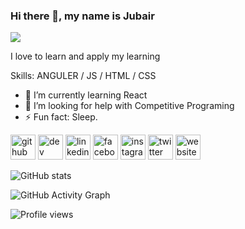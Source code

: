 ### Hi there 👋, my name is Jubair
![](https://arturssmirnovs.github.io/github-profile-readme-generator/images/banner.png)

I love to learn and apply my learning

Skills: ANGULER / JS / HTML / CSS

- 🌱 I’m currently learning React 
- 🤔 I’m looking for help with Competitive Programing 
- ⚡ Fun fact: Sleep. 


[<img src='https://cdn.jsdelivr.net/npm/simple-icons@3.0.1/icons/github.svg' alt='github' height='40'>](https://github.com/https://github.com/JubairRafi)  [<img src='https://cdn.jsdelivr.net/npm/simple-icons@3.0.1/icons/dev-dot-to.svg' alt='dev' height='40'>](https://dev.to/https://dev.to/jubairrafi)  [<img src='https://cdn.jsdelivr.net/npm/simple-icons@3.0.1/icons/linkedin.svg' alt='linkedin' height='40'>](https://www.linkedin.com/in/https://www.linkedin.com/in/md-jobair-rafi-1b59b4172//)  [<img src='https://cdn.jsdelivr.net/npm/simple-icons@3.0.1/icons/facebook.svg' alt='facebook' height='40'>](https://www.facebook.com/https://www.facebook.com/Mohammad.jubairrafi/)  [<img src='https://cdn.jsdelivr.net/npm/simple-icons@3.0.1/icons/instagram.svg' alt='instagram' height='40'>](https://www.instagram.com/https://www.instagram.com/jubairpial96960//)  [<img src='https://cdn.jsdelivr.net/npm/simple-icons@3.0.1/icons/twitter.svg' alt='twitter' height='40'>](https://twitter.com/https://twitter.com/JubairPial)  [<img src='https://cdn.jsdelivr.net/npm/simple-icons@3.0.1/icons/icloud.svg' alt='website' height='40'>](jobairrafi.com)  

![GitHub stats](https://github-readme-stats.vercel.app/api?username=https://github.com/JubairRafi&show_icons=true)  

![GitHub Activity Graph](https://activity-graph.herokuapp.com/graph?username=https://github.com/JubairRafi)  

![Profile views](https://gpvc.arturio.dev/https://github.com/JubairRafi)  

